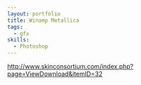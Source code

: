 ```yaml
---
layout: portfolio
title: Winamp Metallica
tags:
  - gfx
skills:
  - Photoshop
---
```


http://www.skinconsortium.com/index.php?page=ViewDownload&itemID=32
